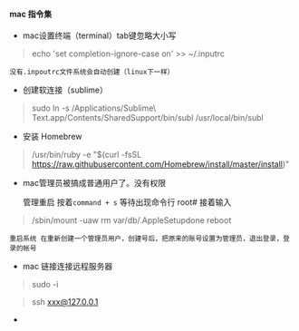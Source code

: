 #### mac 指令集

+	mac设置终端（terminal）tab键忽略大小写
>	echo 'set completion-ignore-case on' >> ~/.inputrc

    没有.inpoutrc文件系统会自动创建（linux下一样）

+	创建软连接（sublime）
>	sudo ln -s /Applications/Sublime\ Text.app/Contents/SharedSupport/bin/subl /usr/local/bin/subl

+	安装 Homebrew
>	/usr/bin/ruby -e "$(curl -fsSL https://raw.githubusercontent.com/Homebrew/install/master/install)"

+	mac管理员被搞成普通用户了。没有权限

	管理重启  按着`command + s` 等待出现命令行 root#  接着输入

>	/sbin/mount -uaw
>	rm var/db/.AppleSetupdone
>	reboot

	重启系统 在重新创建一个管理员用户，创建号后，把原来的账号设置为管理员，退出登录，登录的帐号

+	mac 链接连接远程服务器
>	sudo -i

>	ssh xxx@127.0.0.1

+ 
